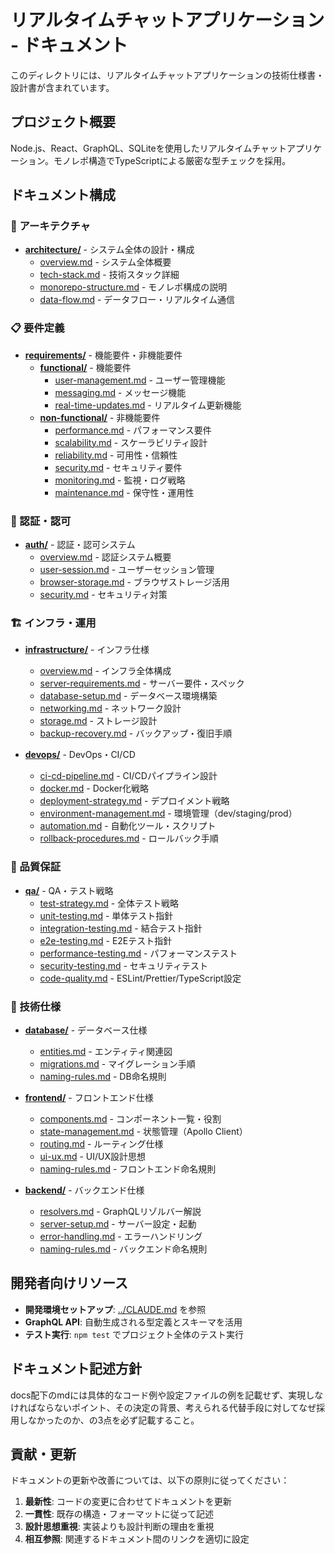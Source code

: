 # リアルタイムチャットアプリケーション - ドキュメント

このディレクトリには、リアルタイムチャットアプリケーションの技術仕様書・設計書が含まれています。

## プロジェクト概要

Node.js、React、GraphQL、SQLiteを使用したリアルタイムチャットアプリケーション。モノレポ構造でTypeScriptによる厳密な型チェックを採用。

## ドキュメント構成

### 📐 アーキテクチャ
- [**architecture/**](./architecture/) - システム全体の設計・構成
  - [overview.md](./architecture/overview.md) - システム全体概要
  - [tech-stack.md](./architecture/tech-stack.md) - 技術スタック詳細
  - [monorepo-structure.md](./architecture/monorepo-structure.md) - モノレポ構成の説明
  - [data-flow.md](./architecture/data-flow.md) - データフロー・リアルタイム通信

### 📋 要件定義
- [**requirements/**](./requirements/) - 機能要件・非機能要件
  - [**functional/**](./requirements/functional/) - 機能要件
    - [user-management.md](./requirements/functional/user-management.md) - ユーザー管理機能
    - [messaging.md](./requirements/functional/messaging.md) - メッセージ機能
    - [real-time-updates.md](./requirements/functional/real-time-updates.md) - リアルタイム更新機能
  - [**non-functional/**](./requirements/non-functional/) - 非機能要件
    - [performance.md](./requirements/non-functional/performance.md) - パフォーマンス要件
    - [scalability.md](./requirements/non-functional/scalability.md) - スケーラビリティ設計
    - [reliability.md](./requirements/non-functional/reliability.md) - 可用性・信頼性
    - [security.md](./requirements/non-functional/security.md) - セキュリティ要件
    - [monitoring.md](./requirements/non-functional/monitoring.md) - 監視・ログ戦略
    - [maintenance.md](./requirements/non-functional/maintenance.md) - 保守性・運用性

### 🔐 認証・認可
- [**auth/**](./auth/) - 認証・認可システム
  - [overview.md](./auth/overview.md) - 認証システム概要
  - [user-session.md](./auth/user-session.md) - ユーザーセッション管理
  - [browser-storage.md](./auth/browser-storage.md) - ブラウザストレージ活用
  - [security.md](./auth/security.md) - セキュリティ対策

### 🏗️ インフラ・運用
- [**infrastructure/**](./infrastructure/) - インフラ仕様
  - [overview.md](./infrastructure/overview.md) - インフラ全体構成
  - [server-requirements.md](./infrastructure/server-requirements.md) - サーバー要件・スペック
  - [database-setup.md](./infrastructure/database-setup.md) - データベース環境構築
  - [networking.md](./infrastructure/networking.md) - ネットワーク設計
  - [storage.md](./infrastructure/storage.md) - ストレージ設計
  - [backup-recovery.md](./infrastructure/backup-recovery.md) - バックアップ・復旧手順

- [**devops/**](./devops/) - DevOps・CI/CD
  - [ci-cd-pipeline.md](./devops/ci-cd-pipeline.md) - CI/CDパイプライン設計
  - [docker.md](./devops/docker.md) - Docker化戦略
  - [deployment-strategy.md](./devops/deployment-strategy.md) - デプロイメント戦略
  - [environment-management.md](./devops/environment-management.md) - 環境管理（dev/staging/prod）
  - [automation.md](./devops/automation.md) - 自動化ツール・スクリプト
  - [rollback-procedures.md](./devops/rollback-procedures.md) - ロールバック手順

### 🧪 品質保証
- [**qa/**](./qa/) - QA・テスト戦略
  - [test-strategy.md](./qa/test-strategy.md) - 全体テスト戦略
  - [unit-testing.md](./qa/unit-testing.md) - 単体テスト指針
  - [integration-testing.md](./qa/integration-testing.md) - 結合テスト指針
  - [e2e-testing.md](./qa/e2e-testing.md) - E2Eテスト指針
  - [performance-testing.md](./qa/performance-testing.md) - パフォーマンステスト
  - [security-testing.md](./qa/security-testing.md) - セキュリティテスト
  - [code-quality.md](./qa/code-quality.md) - ESLint/Prettier/TypeScript設定

### 💾 技術仕様
- [**database/**](./database/) - データベース仕様
  - [entities.md](./database/entities.md) - エンティティ関連図
  - [migrations.md](./database/migrations.md) - マイグレーション手順
  - [naming-rules.md](./database/naming-rules.md) - DB命名規則

- [**frontend/**](./frontend/) - フロントエンド仕様
  - [components.md](./frontend/components.md) - コンポーネント一覧・役割
  - [state-management.md](./frontend/state-management.md) - 状態管理（Apollo Client）
  - [routing.md](./frontend/routing.md) - ルーティング仕様
  - [ui-ux.md](./frontend/ui-ux.md) - UI/UX設計思想
  - [naming-rules.md](./frontend/naming-rules.md) - フロントエンド命名規則

- [**backend/**](./backend/) - バックエンド仕様
  - [resolvers.md](./backend/resolvers.md) - GraphQLリゾルバー解説
  - [server-setup.md](./backend/server-setup.md) - サーバー設定・起動
  - [error-handling.md](./backend/error-handling.md) - エラーハンドリング
  - [naming-rules.md](./backend/naming-rules.md) - バックエンド命名規則

## 開発者向けリソース

- **開発環境セットアップ**: [../CLAUDE.md](../CLAUDE.md) を参照
- **GraphQL API**: 自動生成される型定義とスキーマを活用
- **テスト実行**: `npm test` でプロジェクト全体のテスト実行

## ドキュメント記述方針

docs配下のmdには具体的なコード例や設定ファイルの例を記載せず、実現しなければならないポイント、その決定の背景、考えられる代替手段に対してなぜ採用しなかったのか、の3点を必ず記載すること。

## 貢献・更新

ドキュメントの更新や改善については、以下の原則に従ってください：

1. **最新性**: コードの変更に合わせてドキュメントを更新
2. **一貫性**: 既存の構造・フォーマットに従って記述
3. **設計思想重視**: 実装よりも設計判断の理由を重視
4. **相互参照**: 関連するドキュメント間のリンクを適切に設定